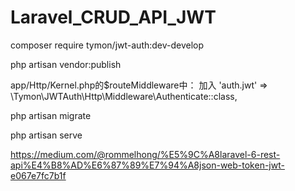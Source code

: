 # Laravel_CRUD_API_JWT

composer require tymon/jwt-auth:dev-develop


php artisan vendor:publish

app/Http/Kernel.php的$routeMiddleware中：
加入
'auth.jwt'  =>  \Tymon\JWTAuth\Http\Middleware\Authenticate::class,

php artisan migrate


php artisan serve


https://medium.com/@rommelhong/%E5%9C%A8laravel-6-rest-api%E4%B8%AD%E6%87%89%E7%94%A8json-web-token-jwt-e067e7fc7b1f
